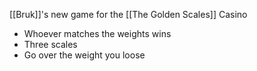 [[Bruk]]'s new game for the [[The Golden Scales]] Casino

- Whoever matches the weights wins
- Three scales
- Go over the weight you loose 